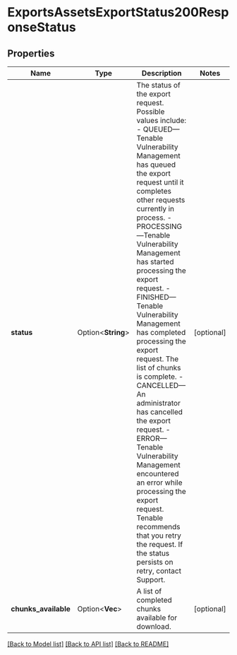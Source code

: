 # ExportsAssetsExportStatus200ResponseStatus

## Properties

Name | Type | Description | Notes
------------ | ------------- | ------------- | -------------
**status** | Option<**String**> | The status of the export request. Possible values include:  - QUEUED—Tenable Vulnerability Management has queued the export request until it completes other requests currently in process.  - PROCESSING—Tenable Vulnerability Management has started processing the export request.  - FINISHED—Tenable Vulnerability Management has completed processing the export request. The list of chunks is complete.  - CANCELLED—An administrator has cancelled the export request.  - ERROR—Tenable Vulnerability Management encountered an error while processing the export request. Tenable recommends that you retry the request. If the status persists on retry, contact Support. | [optional]
**chunks_available** | Option<**Vec<i32>**> | A list of completed chunks available for download. | [optional]

[[Back to Model list]](../README.md#documentation-for-models) [[Back to API list]](../README.md#documentation-for-api-endpoints) [[Back to README]](../README.md)



